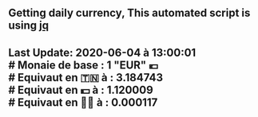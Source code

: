 ## Getting daily currency, This automated script is using [jq](https://stedolan.github.io/jq/)
## Last Update:  2020-06-04 à 13:00:01 </br># Monaie de base : 1 "EUR" 💶 </br> # Equivaut en 🇹🇳 à :  3.184743 </br> # Equivaut en 💵 à : 1.120009</br> # Equivaut en 🐱‍💻 à :  0.000117
